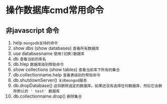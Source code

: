 # 操作数据库cmd常用命令
## 非javascript 命令
1. help `mongodb支持的命令`  
2. show dbs (show databases) `查看所有数据库`  
3. use databsesname  `使用(切换)数据库`  
4. db  `查看当前的库名` 
5. db.hlep `数据库级别帮助命令`
6. show collections (show tables) `查看当前库下所有的集合`
7. db.collectionname.help  `查看表级别的帮助命令` 
8. db.shutdownServer()  `关闭mongod服务`  
9. db.dropDatabase()   `这将删除选定的数据库。如果还没有选择任何数据库，然后它会删除默认的 ' test' 数据库`   
10. db.collectionname.drop()  `删除集合` 


